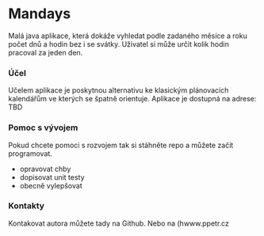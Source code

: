 # Mandays

Malá java aplikace, která dokáže vyhledat podle zadaného měsíce a roku počet dnů a hodin bez i se svátky. Uživatel si může určit kolik hodin pracoval za jeden den.

### Účel
Učelem aplikace je poskytnou alternativu ke klasickým plánovacích kalendářům ve kterých se špatně orientuje. Aplikace je dostupná na adrese: TBD

### Pomoc s vývojem
Pokud chcete pomoci s rozvojem tak si stáhněte repo a můžete začít programovat.
- opravovat chby
- dopisovat unit testy
- obecně vylepšovat

### Kontakty
Kontakovat autora můžete tady na Github.
Nebo na (hwww.ppetr.cz